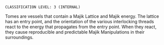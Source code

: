 
```
CLASSIFICATION LEVEL: 3 (INTERNAL)
```

Tomes are vessels that contain a Majik Lattice and Majik energy. The lattice has an entry point, and the orientation of the various interlocking threads react to the energy that propagates from the entry point. When they react, they cause reproducible and predictable Majik Manipulations in their surroundings.